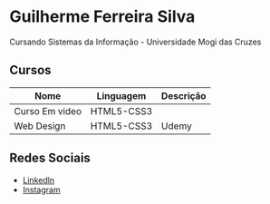 # Guilherme Ferreira Silva
Cursando Sistemas da Informação - Universidade Mogi das Cruzes

## Cursos
Nome|Linguagem|Descrição
---|---|---
Curso Em video |HTML5-CSS3|
Web Design|HTML5-CSS3|Udemy


## Redes Sociais
* [Linkedln](https://linkedin.com/in/guilherme-ferreira-004449252)
* [Instagram](https://instagram.com/guilhermeefe_?igshid=YmMyMTA2M2Y=)
